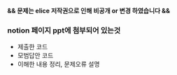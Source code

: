 #### __&& 문제는 elice 저작권으로 인해 비공개 or 변경 하였습니다 &&__
### notion 페이지 ppt에 첨부되어 있는것
- 제출한 코드
- 모범답안 코드
- 이해한 내용 정리, 문제오류 설명
